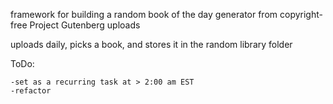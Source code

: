 framework for building a random book of the day generator from copyright-free Project Gutenberg uploads

uploads daily, picks a book, and stores it in the random library folder

ToDo:

    -set as a recurring task at > 2:00 am EST
    -refactor
